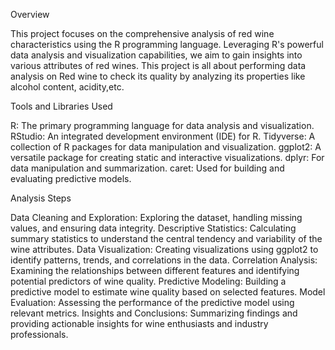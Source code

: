 Overview


This project focuses on the comprehensive analysis of red wine characteristics using the R programming language. Leveraging R's powerful data analysis and visualization capabilities, we aim to gain insights into various attributes of red wines.
This project is all about performing data analysis on Red wine to check its quality by analyzing its properties like alcohol content, acidity,etc.


Tools and Libraries Used


R: The primary programming language for data analysis and visualization.
RStudio: An integrated development environment (IDE) for R.
Tidyverse: A collection of R packages for data manipulation and visualization.
ggplot2: A versatile package for creating static and interactive visualizations.
dplyr: For data manipulation and summarization.
caret: Used for building and evaluating predictive models.


Analysis Steps


Data Cleaning and Exploration: Exploring the dataset, handling missing values, and ensuring data integrity.
Descriptive Statistics: Calculating summary statistics to understand the central tendency and variability of the wine attributes.
Data Visualization: Creating visualizations using ggplot2 to identify patterns, trends, and correlations in the data.
Correlation Analysis: Examining the relationships between different features and identifying potential predictors of wine quality.
Predictive Modeling: Building a predictive model to estimate wine quality based on selected features.
Model Evaluation: Assessing the performance of the predictive model using relevant metrics.
Insights and Conclusions: Summarizing findings and providing actionable insights for wine enthusiasts and industry professionals.
